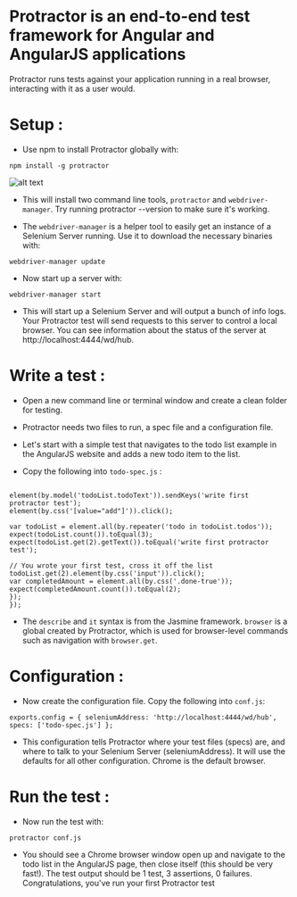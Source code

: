 # Protractor is an end-to-end test framework for Angular and AngularJS applications

Protractor runs tests against your application running in a real browser, interacting with it as a user would.

# Setup :

* Use npm to install Protractor globally with:

```npm install -g protractor```

![alt text](https://github.com/TSQAteam/Protractor-Installation-Steps/blob/master/screens/step2.png)

* This will install two command line tools, ```protractor``` and ```webdriver-manager```. Try running protractor --version to make sure it's working.

* The ```webdriver-manager``` is a helper tool to easily get an instance of a Selenium Server running. Use it to download the necessary binaries with:

```webdriver-manager update``` 

* Now start up a server with:

```webdriver-manager start```
* This will start up a Selenium Server and will output a bunch of info logs. Your Protractor test will send requests to this server to control a local browser. You can see information about the status of the server at http://localhost:4444/wd/hub.

# Write a test :

* Open a new command line or terminal window and create a clean folder for testing.

* Protractor needs two files to run, a spec file and a configuration file.

* Let's start with a simple test that navigates to the todo list example in the AngularJS website and adds a new todo item to the list.

* Copy the following into ```todo-spec.js``` :

```describe('angularjs homepage todo list', function() { it('should add a todo', function() { browser.get('https://angularjs.org');

element(by.model('todoList.todoText')).sendKeys('write first protractor test');
element(by.css('[value="add"]')).click();

var todoList = element.all(by.repeater('todo in todoList.todos'));
expect(todoList.count()).toEqual(3);
expect(todoList.get(2).getText()).toEqual('write first protractor test');

// You wrote your first test, cross it off the list
todoList.get(2).element(by.css('input')).click();
var completedAmount = element.all(by.css('.done-true'));
expect(completedAmount.count()).toEqual(2);
}); 
});
```

 * The ```describe``` and ```it``` syntax is from the Jasmine framework. ```browser``` is a global created by Protractor, which is used for browser-level commands such as navigation with ```browser.get```.

# Configuration :

* Now create the configuration file. Copy the following into ```conf.js```:

```exports.config = { seleniumAddress: 'http://localhost:4444/wd/hub', specs: ['todo-spec.js'] };```

* This configuration tells Protractor where your test files (specs) are, and where to talk to your Selenium Server (seleniumAddress). It will use the defaults for all other configuration. Chrome is the default browser.

# Run the test :

* Now run the test with:

```protractor conf.js```

* You should see a Chrome browser window open up and navigate to the todo list in the AngularJS page, then close itself (this should be very fast!). The test output should be 1 test, 3 assertions, 0 failures. Congratulations, you've run your first Protractor test
